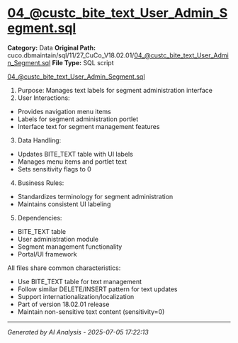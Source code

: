 # 04_@custc_bite_text_User_Admin_Segment.sql

**Category:** Data
**Original Path:** cuco.dbmaintain/sql/11/27_CuCo_V18.02.01/04_@custc_bite_text_User_Admin_Segment.sql
**File Type:** SQL script

04_@custc_bite_text_User_Admin_Segment.sql
1. Purpose: Manages text labels for segment administration interface
2. User Interactions:
- Provides navigation menu items
- Labels for segment administration portlet
- Interface text for segment management features
3. Data Handling:
- Updates BITE_TEXT table with UI labels
- Manages menu items and portlet text
- Sets sensitivity flags to 0
4. Business Rules:
- Standardizes terminology for segment administration
- Maintains consistent UI labeling
5. Dependencies:
- BITE_TEXT table
- User administration module
- Segment management functionality
- Portal/UI framework

All files share common characteristics:
- Use BITE_TEXT table for text management
- Follow similar DELETE/INSERT pattern for text updates
- Support internationalization/localization
- Part of version 18.02.01 release
- Maintain non-sensitive text content (sensitivity=0)

---
*Generated by AI Analysis - 2025-07-05 17:22:13*
